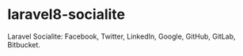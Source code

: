 # laravel8-socialite
Laravel Socialite:  Facebook, Twitter, LinkedIn, Google, GitHub, GitLab, Bitbucket.
